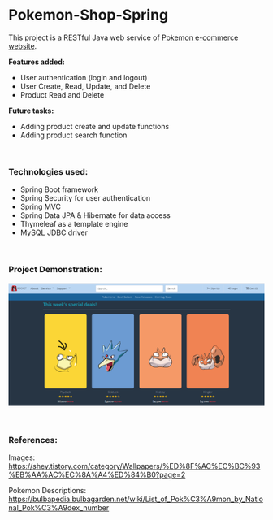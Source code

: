 # Pokemon-Shop-Spring
This project is a RESTful Java web service of [Pokemon e-commerce website](https://github.com/wontaekoh/Pokemon-Shop).

**Features added:**
- User authentication (login and logout)
- User Create, Read, Update, and Delete
- Product Read and Delete

**Future tasks:**
- Adding product create and update functions
- Adding product search function

<br>

### Technologies used:
- Spring Boot framework
- Spring Security for user authentication
- Spring MVC
- Spring Data JPA & Hibernate for data access
- Thymeleaf as a template engine
- MySQL JDBC driver

<br>

### Project Demonstration:
<!-- [![Anonymous User's View]<img src="demo-images/anonymous.png" width="500"/>](https://j.gifs.com/0Yw3k5.gif) -->

<!-- <figure class="video_container">
  <video controls="true" allowfullscreen="true" poster="demo-images/anonymous.png">
    <source src="demo-images/anonymous-view.mp4" type="video/mp4">
  </video>
</figure> -->
[![video](demo-images/anonymous.png)](https://youtu.be/Th77ukyh2x4 "Click to Watch!")



<br>

### References:
Images: https://shey.tistory.com/category/Wallpapers/%ED%8F%AC%EC%BC%93%EB%AA%AC%EC%8A%A4%ED%84%B0?page=2

Pokemon Descriptions: https://bulbapedia.bulbagarden.net/wiki/List_of_Pok%C3%A9mon_by_National_Pok%C3%A9dex_number
